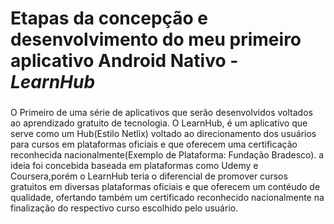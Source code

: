 # Etapas da concepção e desenvolvimento do meu primeiro aplicativo Android Nativo - *LearnHub*

###

O Primeiro de uma série de aplicativos que serão desenvolvidos voltados ao aprendizado gratuito de tecnologia. O LearnHub, é um aplicativo que serve como um Hub(Estilo Netlix) 
voltado ao direcionamento dos usuários para cursos em plataformas oficiais e que oferecem uma certificação reconhecida nacionalmente(Exemplo de Plataforma: Fundação Bradesco).
a ideia foi concebida baseada em plataformas como Udemy e Coursera,porém o LearnHub teria o diferencial de promover cursos gratuitos em diversas plataformas oficiais e que oferecem um contéudo de qualidade, 
ofertando também um certificado reconhecido nacionalmente na finalização do respectivo curso escolhido pelo usuário.

#

